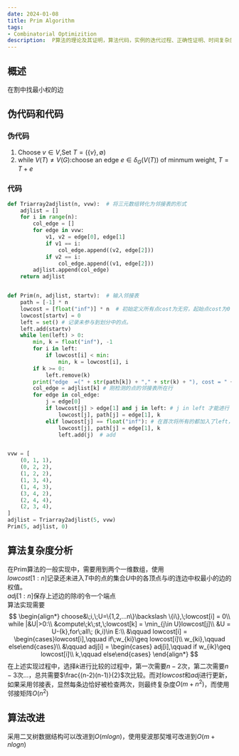 ```yaml
---
date: 2024-01-08
title: Prim Algorithm
tags:
- Combinatorial Optimizition
description:  P算法的理论及其证明，算法代码，实例的迭代过程、正确性证明、时间复杂度及其数据结构等方面总结
---
```

## 概述
在割中找最小权的边
## 伪代码和代码
### 伪代码
1. Choose $v\in V$,Set $T = (\{v\},\emptyset)$
2. while $V(T) \neq V(G)$:choose an edge $e\in \delta_G(V(T))$ of minmum weight, $T = T+e$
### 代码
```python
def Triarray2adjlist(n, vvw):  # 将三元数组转化为邻接表的形式
    adjlist = []
    for i in range(n):
        col_edge = []
        for edge in vvw:
            v1, v2 = edge[0], edge[1]
            if v1 == i:
                col_edge.append((v2, edge[2]))
            if v2 == i:
                col_edge.append((v1, edge[2]))
        adjlist.append(col_edge)
    return adjlist


def Prim(n, adjlist, startv):  # 输入邻接表
    path = [-1] * n
    lowcost = [float("inf")] * n  # 初始定义所有点cost为无穷，起始点cost为0
    lowcost[startv] = 0
    left = set() # 记录未参与到划分中的点。
    left.add(startv)
    while len(left) > 0:
        min, k = float("inf"), -1
        for i in left:
            if lowcost[i] < min:
                min, k = lowcost[i], i
        if k >= 0:
            left.remove(k)
        print("edge  =(" + str(path[k]) + "," + str(k) + "), cost = " + str(lowcost[k]))
        col_edge = adjlist[k] # 刚检测的点的邻接表所在行
        for edge in col_edge:
            j = edge[0]
            if lowcost[j] > edge[1] and j in left: # j in left 才能进行
                lowcost[j], path[j] = edge[1], k
            elif lowcost[j] == float("inf"): # 在首次将所有的都加入了left，并对与现有划分求距离。
                lowcost[j], path[j] = edge[1], k
                left.add(j)  # add


vvw = [
    (0, 1, 1),
    (0, 2, 2),
    (1, 2, 2),
    (1, 3, 4),
    (1, 4, 3),
    (3, 4, 2),
    (2, 4, 4),
    (2, 3, 4),
]
adjlist = Triarray2adjlist(5, vvw)
Prim(5, adjlist, 0)
```
## 算法复杂度分析
在Prim算法的一般实现中，需要用到两个一维数组，使用    
$lowcost[1:n]$记录还未进入$T$中的点的集合$U$中的各顶点与$i$的连边中权最小的边的权值。    
$adj[1:n]$保存上述边的除$i$的令一个端点    
算法实现需要
$$
\begin{align*}
choose&\;i,\;U=\{1,2,...n\}\backslash \{i\},\;lowcost[i] = 0\\
while |&U|>0:\\
&compute\;k\;st,\;lowcost[k] = \min_{j\in U}lowcost[j]\\
&U = U-{k},for\;all\; (k,i)\in E:\\
&\qquad lowcost[i] = \begin{cases}lowcost[i],\qquad if\;w_{ki}\geq lowcost[i]\\
w_{ki},\qquad else\end{cases}\\
&\qquad adj[i] = \begin{cases}
adj[i],\qquad if w_{ik}\geq lowcost[i]\\
k,\qquad else\end{cases}
\end{align*}
$$
在上述实现过程中，选择$k$进行比较的过程中，第一次需要$n-2$次，第二次需要$n-3$次...，总共需要$\frac{(n-2)(n-1)}{2}$次比较。而对$lowcost$和$adj$进行更新，如果采用邻接表，显然每条边恰好被检查两次，则最终复杂度$O(m+n^2)$，而使用邻接矩阵$O(n^2)$
## 算法改进
采用二叉树数据结构可以改进到$O(mlogn)$，使用斐波那契堆可改进到$O(m+nlogn)$